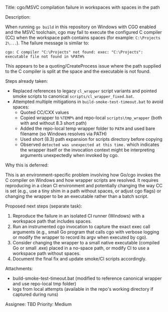 Title: cgo/MSVC compilation failure in workspaces with spaces in the path

Description:

When running `go build` in this repository on Windows with CGO enabled and the MSVC toolchain, cgo may fail to execute the configured C compiler (CC) when the workspace path contains spaces (for example: `C:\Projects 2\...`). The failure message is similar to:

    cgo: C compiler "C:\Projects" not found: exec: "C:\Projects": executable file not found in %PATH%

This appears to be a quoting/CreateProcess issue where the path supplied to the C compiler is split at the space and the executable is not found.

Steps already taken:

- Replaced references to legacy `cl_wrapper` script variants and pointed smoke scripts to canonical `scripts/cl_wrapper_fixed.bat`.
- Attempted multiple mitigations in `build-smoke-test-timeout.bat` to avoid spaces:
  - Quoted CC/CXX values
  - Copied wrapper to `%TEMP%` and repo-local `scripts\tmp_wrapper` (both with and without 8.3 short path)
  - Added the repo-local temp wrapper folder to `PATH` and used bare filename (so Windows resolves via PATH)
  - Used short (8.3) path expansion for scripts directory before copying
  - Observed `detected was unexpected at this time.` which indicates the wrapper itself or the invocation context might be interpreting arguments unexpectedly when invoked by cgo.

Why this is deferred:

This is an environment-specific problem involving how Go/cgo invokes the C compiler on Windows and how wrapper scripts are resolved. It requires reproducing in a clean CI environment and potentially changing the way CC is set (e.g., use a tiny shim in a path without spaces, or adjust cgo flags) or changing the wrapper to be an executable rather than a batch script.

Proposed next steps (separate task):

1. Reproduce the failure in an isolated CI runner (Windows) with a workspace path that includes spaces.
2. Run an instrumented cgo invocation to capture the exact exec call arguments (e.g., small Go program that calls cgo with verbose logging or modify the wrapper to record its argv when executed by cgo).
3. Consider changing the wrapper to a small native executable (compiled Go or small .exe) placed in a no-space path, or modify CI to use a workspace path without spaces.
4. Document the final fix and update smoke/CI scripts accordingly.

Attachments:
- build-smoke-test-timeout.bat (modified to reference canonical wrapper and use repo-local tmp folder)
- logs from local attempts (available in the repo's working directory if captured during runs)

Assignee: TBD
Priority: Medium

